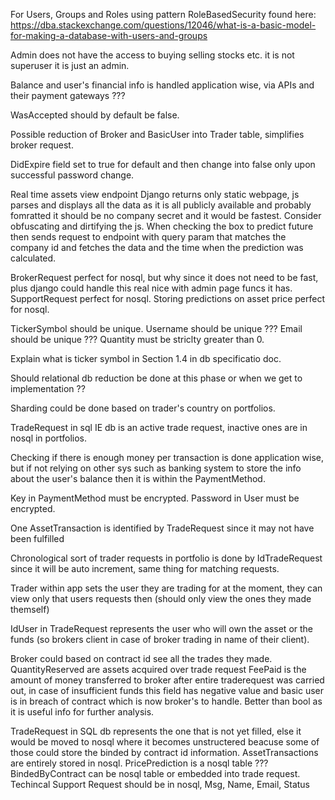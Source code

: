 For Users, Groups and Roles using pattern RoleBasedSecurity found here:
https://dba.stackexchange.com/questions/12046/what-is-a-basic-model-for-making-a-database-with-users-and-groups


Admin does not have the access to buying selling stocks etc. it is not superuser it is just an admin.

Balance and user's financial info is handled application wise, via APIs and their payment gateways ???

WasAccepted should by default be false.

Possible reduction of Broker and BasicUser into Trader table, simplifies broker request.

DidExpire field set to true for default and then change into false only upon successful password change.

Real time assets view endpoint Django returns only static webpage, js parses and displays all the data as it
is all publicly available and probably fomratted it should be no company secret and it would be fastest.
Consider obfuscating and dirtifying the js. When checking the box to predict future then sends request to
endpoint with query param that matches the company id and fetches the data and the time when the prediction was
calculated.

BrokerRequest perfect for nosql, but why since it does not need to be fast, plus django could handle this real
nice with admin page funcs it has.
SupportRequest perfect for nosql.
Storing predictions on asset price perfect for nosql.

TickerSymbol should be unique.
Username should be unique ???
Email should be unique ???
Quantity must be striclty greater than 0.

Explain what is ticker symbol in Section 1.4 in db specificatio doc.

Should relational db reduction be done at this phase or when we get to implementation ??

Sharding could be done based on trader's country on portfolios.

TradeRequest in sql IE db is an active trade request, inactive ones are in nosql in portfolios.

Checking if there is enough money per transaction is done application wise, but if not relying on other sys such
as banking system to store the info about the user's balance then it is within the PaymentMethod.

Key in PaymentMethod must be encrypted.
Password in User must be encrypted.

One AssetTransaction is identified by TradeRequest since it may not have been fulfilled 

Chronological sort of trader requests in portfolio is done by IdTradeRequest since it will be auto increment,
same thing for matching requests.

Trader within app sets the user they are trading for at the moment, they can view only that users
requests then (should only view the ones they made themself)

IdUser in TradeRequest represents the user who will own the asset or the funds (so brokers client in case of
broker trading in name of their client).

Broker could based on contract id see all the trades they made.
QuantityReserved are assets acquired over trade request
FeePaid is the amount of money transferred to broker after entire traderequest was carried out, in case of insufficient
funds this field has negative value and basic user is in breach of contract which is now broker's to handle. Better than
bool as it is useful info for further analysis.

TradeRequest in SQL db represents the one that is not yet filled, else it would be moved to nosql where it becomes unstructered
beacuse some of those could store the binded by contract id information.
AssetTransactions are entirely stored in nosql.
PricePrediction is a nosql table ???
BindedByContract can be nosql table or embedded into trade request.
Techincal Support Request should be in nosql, Msg, Name, Email, Status

